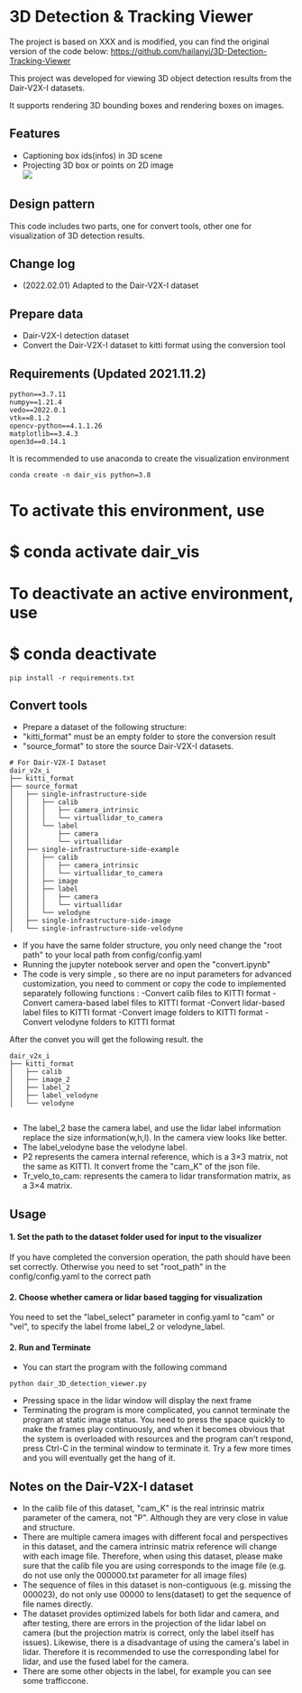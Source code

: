 # 3D Detection & Tracking Viewer
The project is based on XXX and is modified, you can find the original version of the code below:
https://github.com/hailanyi/3D-Detection-Tracking-Viewer

This project was developed for viewing 3D object detection results from the Dair-V2X-I datasets.

It supports rendering 3D bounding boxes and rendering boxes on images.

## Features

* Captioning box ids(infos) in 3D scene
* Projecting 3D box or points on 2D image  
![](./doc/125.gif)
## Design pattern
This code includes two parts, one for convert tools, other one for visualization of 3D detection results.
## Change log
* (2022.02.01) Adapted to the Dair-V2X-I dataset
## Prepare data 
* Dair-V2X-I detection dataset
* Convert the Dair-V2X-I dataset to kitti format using the conversion tool

## Requirements (Updated 2021.11.2)
```
python==3.7.11
numpy==1.21.4
vedo==2022.0.1
vtk==8.1.2
opencv-python==4.1.1.26
matplotlib==3.4.3
open3d==0.14.1
```
It is recommended to use anaconda to create the visualization environment
```
conda create -n dair_vis python=3.8
```
# To activate this environment, use
#
#     $ conda activate dair_vis
#
# To deactivate an active environment, use
#
#     $ conda deactivate
```
pip install -r requirements.txt
```

## Convert tools 
* Prepare a dataset of the following structure:
* "kitti_format" must be an empty folder to store the conversion result
* "source_format" to store the source Dair-V2X-I datasets.
```
# For Dair-V2X-I Dataset  
dair_v2x_i
├── kitti_format
├── source_format
│   ├── single-infrastructure-side
│   │   ├── calib
│   │   │   ├── camera_intrinsic
│   │   │   └── virtuallidar_to_camera
│   │   └── label
│   │       ├── camera
│   │       └── virtuallidar
│   ├── single-infrastructure-side-example
│   │   ├── calib
│   │   │   ├── camera_intrinsic
│   │   │   └── virtuallidar_to_camera
│   │   ├── image
│   │   ├── label
│   │   │   ├── camera
│   │   │   └── virtuallidar
│   │   └── velodyne
│   ├── single-infrastructure-side-image
│   └── single-infrastructure-side-velodyne

```

* If you have the same folder structure, you only need change the "root path" to your local path from config/config.yaml
* Running the jupyter notebook server and open the "convert.ipynb"
* The code is very simple , so there are no input parameters for advanced customization, you need to comment or copy the code to implemented separately following functions :
-Convert calib files to KITTI format
-Convert camera-based label files to KITTI format
-Convert lidar-based label files to KITTI format
-Convert image folders to KITTI format
-Convert velodyne folders to KITTI format

After the convet you will get the following result.
the 
```      
dair_v2x_i
├── kitti_format
│   ├── calib
│   ├── image_2
│   ├── label_2
│   ├── label_velodyne
│   └── velodyne
 
```
* The label_2 base the camera label, and use the lidar label information replace the size information(w,h,l). In the camera view looks like better.
* The label_velodyne base the velodyne label.
* P2 represents the camera internal reference, which is a 3×3 matrix, not the same as KITTI. It convert frome the "cam_K" of the json file.
* Tr_velo_to_cam: represents the camera to lidar transformation matrix, as a 3×4 matrix.


## Usage
#### 1. Set the path to the dataset folder used for input to the visualizer
If you have completed the conversion operation, the path should have been set correctly. Otherwise you need to set "root_path" in the config/config.yaml to the correct path

#### 2. Choose whether camera or lidar based tagging for visualization
You need to set the "label_select" parameter in config.yaml to "cam" or "vel", to specify the label frome label_2 or velodyne_label.

#### 2. Run and Terminate
* You can start the program with the following command
```
python dair_3D_detection_viewer.py
```
* Pressing space in the lidar window will display the next frame
* Terminating the program is more complicated, you cannot terminate the program at static image status. You need to press the space quickly to make the frames play continuously, and when it becomes obvious that the system is overloaded with resources and the program can't respond, press Ctrl-C in the terminal window to terminate it. Try a few more times and you will eventually get the hang of it.

## Notes on the Dair-V2X-I dataset
* In the calib file of this dataset, "cam_K" is the real intrinsic matrix parameter of the camera, not "P". Although they are very close in value and structure.
* There are multiple camera images with different focal and perspectives in this dataset, and the camera intrinsic matrix reference will change with each image file. Therefore, when using this dataset, please make sure that the calib file you are using corresponds to the image file (e.g. do not use only the 000000.txt parameter for all image files)
* The sequence of files in this dataset is non-contiguous (e.g. missing the 000023), do not only use 00000 to lens(dataset) to get the sequence of file names directly.
* The dataset provides optimized labels for both lidar and camera, and after testing, there are errors in the projection of the lidar label on camera (but the projection matrix is correct, only the label itself has issues). Likewise, there is a disadvantage of using the camera's label in lidar. Therefore it is recommended to use the corresponding label for lidar, and use the fused label for the camera.
* There are some other objects in the label, for example you can see some trafficcone.
